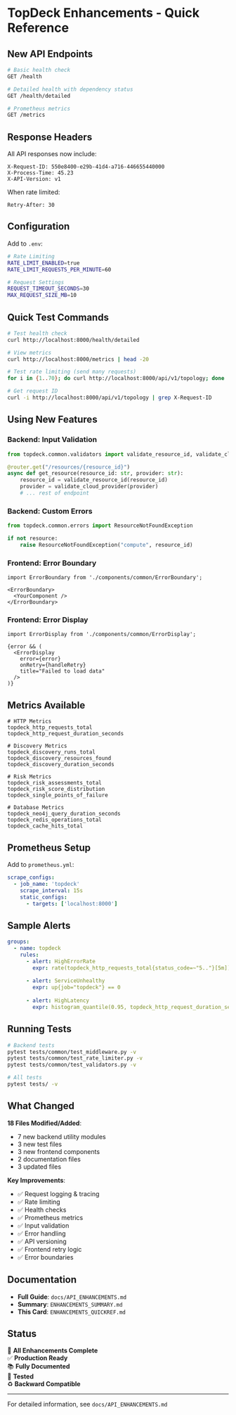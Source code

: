 # TopDeck Enhancements - Quick Reference

## New API Endpoints

```bash
# Basic health check
GET /health

# Detailed health with dependency status
GET /health/detailed

# Prometheus metrics
GET /metrics
```

## Response Headers

All API responses now include:

```
X-Request-ID: 550e8400-e29b-41d4-a716-446655440000
X-Process-Time: 45.23
X-API-Version: v1
```

When rate limited:
```
Retry-After: 30
```

## Configuration

Add to `.env`:

```bash
# Rate Limiting
RATE_LIMIT_ENABLED=true
RATE_LIMIT_REQUESTS_PER_MINUTE=60

# Request Settings
REQUEST_TIMEOUT_SECONDS=30
MAX_REQUEST_SIZE_MB=10
```

## Quick Test Commands

```bash
# Test health check
curl http://localhost:8000/health/detailed

# View metrics
curl http://localhost:8000/metrics | head -20

# Test rate limiting (send many requests)
for i in {1..70}; do curl http://localhost:8000/api/v1/topology; done

# Get request ID
curl -i http://localhost:8000/api/v1/topology | grep X-Request-ID
```

## Using New Features

### Backend: Input Validation

```python
from topdeck.common.validators import validate_resource_id, validate_cloud_provider

@router.get("/resources/{resource_id}")
async def get_resource(resource_id: str, provider: str):
    resource_id = validate_resource_id(resource_id)
    provider = validate_cloud_provider(provider)
    # ... rest of endpoint
```

### Backend: Custom Errors

```python
from topdeck.common.errors import ResourceNotFoundException

if not resource:
    raise ResourceNotFoundException("compute", resource_id)
```

### Frontend: Error Boundary

```tsx
import ErrorBoundary from './components/common/ErrorBoundary';

<ErrorBoundary>
  <YourComponent />
</ErrorBoundary>
```

### Frontend: Error Display

```tsx
import ErrorDisplay from './components/common/ErrorDisplay';

{error && (
  <ErrorDisplay 
    error={error} 
    onRetry={handleRetry}
    title="Failed to load data"
  />
)}
```

## Metrics Available

```
# HTTP Metrics
topdeck_http_requests_total
topdeck_http_request_duration_seconds

# Discovery Metrics
topdeck_discovery_runs_total
topdeck_discovery_resources_found
topdeck_discovery_duration_seconds

# Risk Metrics
topdeck_risk_assessments_total
topdeck_risk_score_distribution
topdeck_single_points_of_failure

# Database Metrics
topdeck_neo4j_query_duration_seconds
topdeck_redis_operations_total
topdeck_cache_hits_total
```

## Prometheus Setup

Add to `prometheus.yml`:

```yaml
scrape_configs:
  - job_name: 'topdeck'
    scrape_interval: 15s
    static_configs:
      - targets: ['localhost:8000']
```

## Sample Alerts

```yaml
groups:
  - name: topdeck
    rules:
      - alert: HighErrorRate
        expr: rate(topdeck_http_requests_total{status_code=~"5.."}[5m]) > 0.1
        
      - alert: ServiceUnhealthy
        expr: up{job="topdeck"} == 0
        
      - alert: HighLatency
        expr: histogram_quantile(0.95, topdeck_http_request_duration_seconds) > 2
```

## Running Tests

```bash
# Backend tests
pytest tests/common/test_middleware.py -v
pytest tests/common/test_rate_limiter.py -v
pytest tests/common/test_validators.py -v

# All tests
pytest tests/ -v
```

## What Changed

**18 Files Modified/Added**:
- 7 new backend utility modules
- 3 new test files
- 3 new frontend components
- 2 documentation files
- 3 updated files

**Key Improvements**:
- ✅ Request logging & tracing
- ✅ Rate limiting
- ✅ Health checks
- ✅ Prometheus metrics
- ✅ Input validation
- ✅ Error handling
- ✅ API versioning
- ✅ Frontend retry logic
- ✅ Error boundaries

## Documentation

- **Full Guide**: `docs/API_ENHANCEMENTS.md`
- **Summary**: `ENHANCEMENTS_SUMMARY.md`
- **This Card**: `ENHANCEMENTS_QUICKREF.md`

## Status

🎯 **All Enhancements Complete**  
✅ **Production Ready**  
📚 **Fully Documented**  
🧪 **Tested**  
♻️ **Backward Compatible**

---

For detailed information, see `docs/API_ENHANCEMENTS.md`
